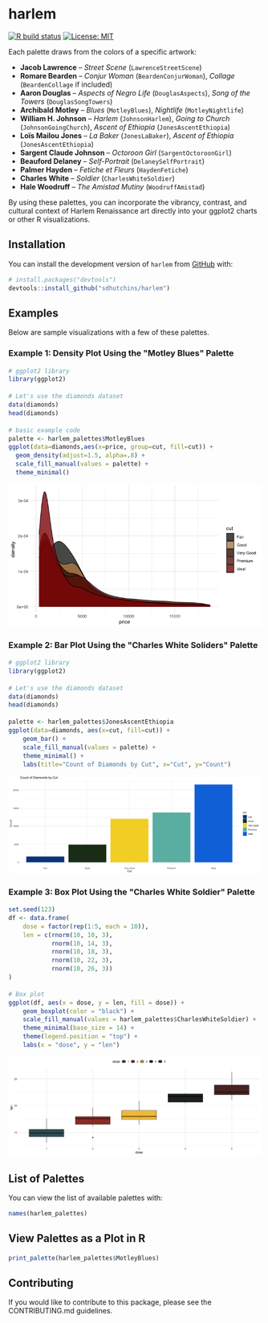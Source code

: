 # harlem

<!-- badges: start -->
[![R build status](https://github.com/your_username/harlem/workflows/R-CMD-check/badge.svg)](https://github.com/sdhutchins/harlem/actions)
[![License: MIT](https://img.shields.io/badge/License-MIT-blue.svg)](https://opensource.org/licenses/MIT)
<!-- badges: end -->

Each palette draws from the colors of a specific artwork:

- **Jacob Lawrence** – *Street Scene* (`LawrenceStreetScene`)  
- **Romare Bearden** – *Conjur Woman* (`BeardenConjurWoman`), *Collage* (`BeardenCollage` if included)  
- **Aaron Douglas** – *Aspects of Negro Life* (`DouglasAspects`), *Song of the Towers* (`DouglasSongTowers`)  
- **Archibald Motley** – *Blues* (`MotleyBlues`), *Nightlife* (`MotleyNightlife`)  
- **William H. Johnson** – *Harlem* (`JohnsonHarlem`), *Going to Church* (`JohnsonGoingChurch`), *Ascent of Ethiopia* (`JonesAscentEthiopia`)  
- **Loïs Mailou Jones** – *La Baker* (`JonesLaBaker`), *Ascent of Ethiopia* (`JonesAscentEthiopia`)  
- **Sargent Claude Johnson** – *Octoroon Girl* (`SargentOctoroonGirl`)  
- **Beauford Delaney** – *Self-Portrait* (`DelaneySelfPortrait`)  
- **Palmer Hayden** – *Fetiche et Fleurs* (`HaydenFetiche`)  
- **Charles White** – *Soldier* (`CharlesWhiteSoldier`)  
- **Hale Woodruff** – *The Amistad Mutiny* (`WoodruffAmistad`)

By using these palettes, you can incorporate the vibrancy, contrast, and cultural context of Harlem Renaissance art directly into your ggplot2 charts or other R visualizations.

## Installation

You can install the development version of `harlem` from [GitHub](https://github.com/) with:

``` r
# install.packages("devtools")
devtools::install_github("sdhutchins/harlem")
```

## Examples

Below are sample visualizations with a few of these palettes.

### Example 1: Density Plot Using the "Motley Blues" Palette
```r
# ggplot2 library
library(ggplot2)
 
# Let's use the diamonds dataset
data(diamonds)
head(diamonds)

# basic example code
palette <- harlem_palettes$MotleyBlues
ggplot(data=diamonds,aes(x=price, group=cut, fill=cut)) + 
  geom_density(adjust=1.5, alpha=.8) +
  scale_fill_manual(values = palette) +
  theme_minimal()
```
![Motley Blues](motley_blues_density.png)

### Example 2: Bar Plot Using the "Charles White Soliders" Palette

```r
# ggplot2 library
library(ggplot2)
 
# Let's use the diamonds dataset
data(diamonds)
head(diamonds)

palette <- harlem_palettes$JonesAscentEthiopia
ggplot(data=diamonds, aes(x=cut, fill=cut)) + 
    geom_bar() +
    scale_fill_manual(values = palette) +
    theme_minimal() +
    labs(title="Count of Diamonds by Cut", x="Cut", y="Count")
```
![Alternative Text](jones_ascent_ethiopia.png)

### Example 3: Box Plot Using the "Charles White Soldier" Palette

```r
set.seed(123)
df <- data.frame(
    dose = factor(rep(1:5, each = 10)),
    len = c(rnorm(10, 10, 3),
            rnorm(10, 14, 3),
            rnorm(10, 18, 3),
            rnorm(10, 22, 3),
            rnorm(10, 26, 3))
)

# Box plot
ggplot(df, aes(x = dose, y = len, fill = dose)) +
    geom_boxplot(color = "black") +
    scale_fill_manual(values = harlem_palettes$CharlesWhiteSoldier) +
    theme_minimal(base_size = 14) +
    theme(legend.position = "top") +
    labs(x = "dose", y = "len")
```
![Alternative Text](charles_white_soldier.png)

## List of Palettes

You can view the list of available palettes with:
```r
names(harlem_palettes)
```

## View Palettes as a Plot in R

```r
print_palette(harlem_palettes$MotleyBlues)
```

## Contributing

If you would like to contribute to this package, please see the CONTRIBUTING.md guidelines.


